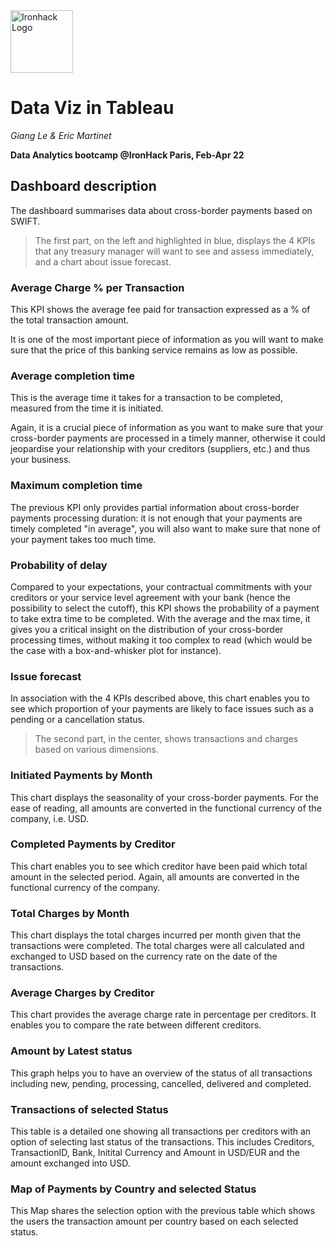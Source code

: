 <img src="https://bit.ly/2VnXWr2" alt="Ironhack Logo" width="100"/>

# Data Viz in Tableau
*Giang Le & Eric Martinet*

**Data Analytics bootcamp @IronHack Paris, Feb-Apr 22**

## Dashboard description

The dashboard summarises data about cross-border payments based on SWIFT.

> The first part, on the left and highlighted in blue, displays the 4 KPIs that any treasury manager will want to see and assess immediately, and a chart about issue forecast.

### Average Charge % per Transaction
This KPI shows the average fee paid for transaction expressed as a % of the total transaction amount.

It is one of the most important piece of information  as you will want to make sure that the price of this banking service remains as low as possible.

### Average completion time
This is the average time it takes for a transaction to be completed, measured from the time it is initiated.

Again, it is a crucial piece of information as you want to make sure that your cross-border payments are processed in a timely manner, otherwise it could jeopardise your relationship with your creditors (suppliers, etc.) and thus your business.

### Maximum completion time
The previous KPI only provides partial information about cross-border payments processing duration: it is not enough that your payments are timely completed "in average", you will also want to make sure that none of your payment takes too much time.

### Probability of delay
Compared to your expectations, your contractual commitments with your creditors or your service level agreement with your bank (hence the possibility to select the cutoff), this KPI shows the probability of a payment to take extra time to be completed. With the average and the max time, it gives you a critical insight on the distribution of your cross-border processing times, without making it too complex to read (which would be the case with a box-and-whisker plot for instance).

### Issue forecast
In association with the 4 KPIs described above, this chart enables you to see which proportion of your payments are likely to face issues such as a pending or a cancellation status.


> The second part, in the center, shows transactions and charges based on various dimensions.

### Initiated Payments by Month
This chart displays the seasonality of your cross-border payments. For the ease of reading, all amounts are converted in the functional currency of the company, i.e. USD.

### Completed Payments by Creditor
This chart enables you to see which creditor have been paid which total amount in the selected period. Again, all amounts are converted in the functional currency of the company.

### Total Charges by Month
This chart displays the total charges incurred per month given that the transactions were completed. The total charges were all calculated and exchanged to USD based on the currency rate on the date of the transactions.

### Average Charges by Creditor

This chart provides the average charge rate in percentage per creditors. It enables you to compare the rate between different creditors. 

### Amount by Latest status

This graph helps you to have an overview of the status of all transactions including new, pending, processing, cancelled, delivered and completed. 

### Transactions of selected Status

This table is a detailed one showing all transactions per creditors with an option of selecting last status of the transactions. This includes Creditors, TransactionID, Bank, Initital Currency and Amount in USD/EUR and the amount exchanged into USD. 

### Map of Payments by Country and selected Status 
This Map shares the selection option with the previous table which shows the users the transaction amount per country based on each selected status. 


